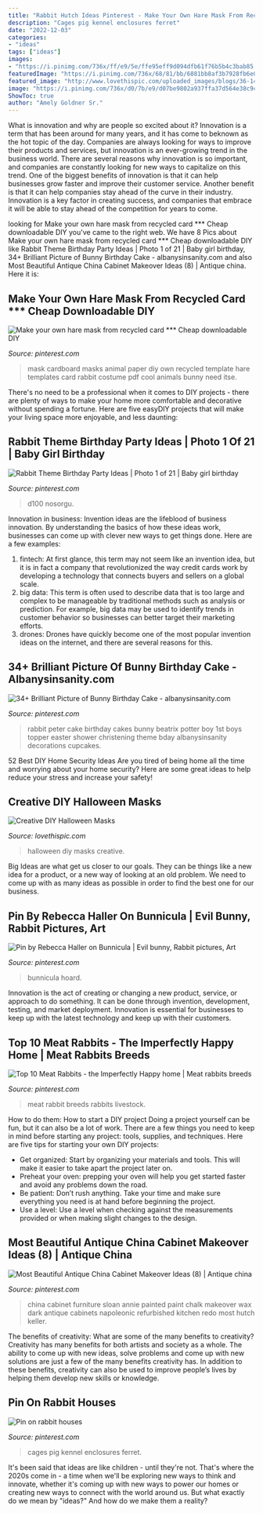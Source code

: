 ```yaml
---
title: "Rabbit Hutch Ideas Pinterest - Make Your Own Hare Mask From Recycled Card *** Cheap Downloadable Diy"
description: "Cages pig kennel enclosures ferret"
date: "2022-12-03"
categories:
- "ideas"
tags: ["ideas"]
images:
- "https://i.pinimg.com/736x/ff/e9/5e/ffe95eff9d094dfb61f76b5b4c3bab85.jpg"
featuredImage: "https://i.pinimg.com/736x/68/81/bb/6881bb8af3b7928fb6e03d8b9b648261--vampire-illustration-rabbit-hole.jpg"
featured_image: "http://www.lovethispic.com/uploaded_images/blogs/36-1413754570-8-2.jpg"
image: "https://i.pinimg.com/736x/d0/7b/e9/d07be9802a937ffa37d564e38c9c3986.jpg"
ShowToc: true
author: "Amely Goldner Sr."
---
```



What is innovation and why are people so excited about it?
Innovation is a term that has been around for many years, and it has come to beknown as the hot topic of the day. Companies are always looking for ways to improve their products and services, but innovation is an ever-growing trend in the business world. There are several reasons why innovation is so important, and companies are constantly looking for new ways to capitalize on this trend. One of the biggest benefits of innovation is that it can help businesses grow faster and improve their customer service. Another benefit is that it can help companies stay ahead of the curve in their industry. Innovation is a key factor in creating success, and companies that embrace it will be able to stay ahead of the competition for years to come.

	

		
looking for Make your own hare mask from recycled card *** Cheap downloadable DIY you've came to the right web. We have 8 Pics about Make your own hare mask from recycled card *** Cheap downloadable DIY like Rabbit Theme Birthday Party Ideas | Photo 1 of 21 | Baby girl birthday, 34+ Brilliant Picture of Bunny Birthday Cake - albanysinsanity.com and also Most Beautiful Antique China Cabinet Makeover Ideas (8) | Antique china. Here it is:
		
    
## Make Your Own Hare Mask From Recycled Card *** Cheap Downloadable DIY

<img loading=lazy src="https://i.pinimg.com/736x/ff/e9/5e/ffe95eff9d094dfb61f76b5b4c3bab85.jpg" onerror="this.onerror=null;this.src='https://tse3.mm.bing.net/th?id=OIP.a_fXP69FmjwsmJAVtdc03AHaLJ&amp;pid=15.1';" alt="Make your own hare mask from recycled card *** Cheap downloadable DIY">

_Source: pinterest.com_

>mask cardboard masks animal paper diy own recycled template hare templates card rabbit costume pdf cool animals bunny need itse. 

	

There's no need to be a professional when it comes to DIY projects - there are plenty of ways to make your home more comfortable and decorative without spending a fortune. Here are five easyDIY projects that will make your living space more enjoyable, and less daunting: 

    
## Rabbit Theme Birthday Party Ideas | Photo 1 Of 21 | Baby Girl Birthday

<img loading=lazy src="https://i.pinimg.com/736x/1f/30/61/1f30615d7085eb721be058452a275c8c.jpg" onerror="this.onerror=null;this.src='https://tse3.mm.bing.net/th?id=OIP.V9Jug9CoiWcX05ArNRWMhAHaLG&amp;pid=15.1';" alt="Rabbit Theme Birthday Party Ideas | Photo 1 of 21 | Baby girl birthday">

_Source: pinterest.com_

>d100 nosorgu. 

	

Innovation in business:
Invention ideas are the lifeblood of business innovation. By understanding the basics of how these ideas work, businesses can come up with clever new ways to get things done. Here are a few examples: 
1. fintech: At first glance, this term may not seem like an invention idea, but it is in fact a company that revolutionized the way credit cards work by developing a technology that connects buyers and sellers on a global scale.
2. big data: This term is often used to describe data that is too large and complex to be manageable by traditional methods such as analysis or prediction. For example, big data may be used to identify trends in customer behavior so businesses can better target their marketing efforts. 
3. drones: Drones have quickly become one of the most popular invention ideas on the internet, and there are several reasons for this.

    
## 34+ Brilliant Picture Of Bunny Birthday Cake - Albanysinsanity.com

<img loading=lazy src="https://i.pinimg.com/736x/d0/7b/e9/d07be9802a937ffa37d564e38c9c3986.jpg" onerror="this.onerror=null;this.src='https://tse2.mm.bing.net/th?id=OIP.qxDRmbhuH9xQMan7cbZDTgHaLe&amp;pid=15.1';" alt="34+ Brilliant Picture of Bunny Birthday Cake - albanysinsanity.com">

_Source: pinterest.com_

>rabbit peter cake birthday cakes bunny beatrix potter boy 1st boys topper easter shower christening theme bday albanysinsanity decorations cupcakes. 

	

52 Best DIY Home Security Ideas
Are you tired of being home all the time and worrying about your home security? Here are some great ideas to help reduce your stress and increase your safety!

    
## Creative DIY Halloween Masks

<img loading=lazy src="http://www.lovethispic.com/uploaded_images/blogs/36-1413754570-8-2.jpg" onerror="this.onerror=null;this.src='https://tse4.mm.bing.net/th?id=OIP.KyzR9T3wcrHMYdBscX4ZdgHaLj&amp;pid=15.1';" alt="Creative DIY Halloween Masks">

_Source: lovethispic.com_

>halloween diy masks creative. 

	

Big Ideas are what get us closer to our goals. They can be things like a new idea for a product, or a new way of looking at an old problem. We need to come up with as many ideas as possible in order to find the best one for our business.

    
## Pin By Rebecca Haller On Bunnicula | Evil Bunny, Rabbit Pictures, Art

<img loading=lazy src="https://i.pinimg.com/736x/68/81/bb/6881bb8af3b7928fb6e03d8b9b648261--vampire-illustration-rabbit-hole.jpg" onerror="this.onerror=null;this.src='https://tse4.mm.bing.net/th?id=OIP.G3gIs7FY-_Fbrs68D-jK5QHaFt&amp;pid=15.1';" alt="Pin by Rebecca Haller on Bunnicula | Evil bunny, Rabbit pictures, Art">

_Source: pinterest.com_

>bunnicula hoard. 

	

Innovation is the act of creating or changing a new product, service, or approach to do something. It can be done through invention, development, testing, and market deployment. Innovation is essential for businesses to keep up with the latest technology and keep up with their customers.

    
## Top 10 Meat Rabbits - The Imperfectly Happy Home | Meat Rabbits Breeds

<img loading=lazy src="https://i.pinimg.com/736x/40/b8/12/40b8128f22c15633832e6fc402d3545f.jpg" onerror="this.onerror=null;this.src='https://tse3.mm.bing.net/th?id=OIP.9XX7Hre0WwDNkt7OR7qxzQHaLG&amp;pid=15.1';" alt="Top 10 Meat Rabbits - the Imperfectly Happy home | Meat rabbits breeds">

_Source: pinterest.com_

>meat rabbit breeds rabbits livestock. 

	

How to do them: How to start a DIY project
Doing a project yourself can be fun, but it can also be a lot of work. There are a few things you need to keep in mind before starting any project: tools, supplies, and techniques. Here are five tips for starting your own DIY projects: 
- Get organized: Start by organizing your materials and tools. This will make it easier to take apart the project later on. 
- Preheat your oven: prepping your oven will help you get started faster and avoid any problems down the road. 
- Be patient: Don’t rush anything. Take your time and make sure everything you need is at hand before beginning the project. 
- Use a level: Use a level when checking against the measurements provided or when making slight changes to the design.

    
## Most Beautiful Antique China Cabinet Makeover Ideas (8) | Antique China

<img loading=lazy src="https://i.pinimg.com/736x/62/e6/4c/62e64c40c4c4bccaa2712e8d63297153.jpg" onerror="this.onerror=null;this.src='https://tse3.mm.bing.net/th?id=OIP.HyWUfhect6F1KTBlfVbLtQHaHa&amp;pid=15.1';" alt="Most Beautiful Antique China Cabinet Makeover Ideas (8) | Antique china">

_Source: pinterest.com_

>china cabinet furniture sloan annie painted paint chalk makeover wax dark antique cabinets napoleonic refurbished kitchen redo most hutch keller. 

	

The benefits of creativity: What are some of the many benefits to creativity?
Creativity has many benefits for both artists and society as a whole. The ability to come up with new ideas, solve problems and come up with new solutions are just a few of the many benefits creativity has. In addition to these benefits, creativity can also be used to improve people’s lives by helping them develop new skills or knowledge.

    
## Pin On Rabbit Houses

<img loading=lazy src="https://i.pinimg.com/736x/a8/4d/82/a84d82ced31cd5bfb64ffedfb1a659cd.jpg" onerror="this.onerror=null;this.src='https://tse4.mm.bing.net/th?id=OIP.-ci7xMfDmejjn54GrPFGfAHaLZ&amp;pid=15.1';" alt="Pin on rabbit houses">

_Source: pinterest.com_

>cages pig kennel enclosures ferret. 

	

It's been said that ideas are like children - until they're not. That's where the 2020s come in - a time when we'll be exploring new ways to think and innovate, whether it's coming up with new ways to power our homes or creating new ways to connect with the world around us. But what exactly do we mean by "ideas?" And how do we make them a reality?

